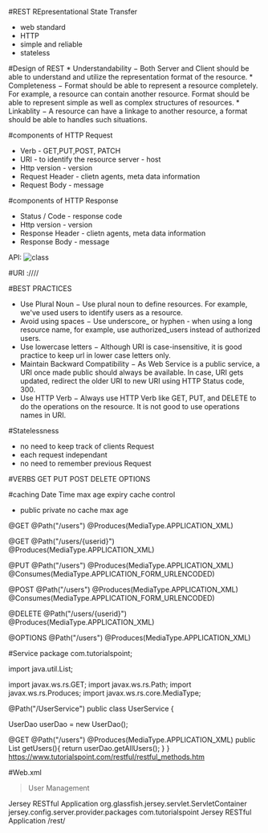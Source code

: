 #REST
REpresentational State Transfer

* web standard
* HTTP
* simple and reliable
* stateless

#Design of REST
    * Understandability − Both Server and Client should be able to understand and utilize the representation format of the resource.
    * Completeness − Format should be able to represent a resource completely. For example, a resource can contain another resource.
            Format should be able to represent simple as well as complex structures of resources.
    * Linkablity − A resource can have a linkage to another resource, a format should be able to handles such situations.

#components of HTTP Request
* Verb - GET,PUT,POST, PATCH
* URI - to identify the resource server - host
* Http version - version
* Request Header - clietn agents, meta data information
* Request Body - message

#components of HTTP Response
* Status / Code - response code
* Http version - version
* Response Header - clietn agents, meta data information
* Response Body - message

API: ![class](http://restful-api-design.readthedocs.io/en/latest/_images/scope.png)

#URI
<protocol>://<service-name>/<ResourceType>/<ResourceID>

#BEST PRACTICES
* Use Plural Noun − Use plural noun to define resources. For example, we've used users to identify users as a resource.
* Avoid using spaces − Use underscore_ or hyphen -  when using a long resource name, for example, use authorized_users instead of authorized users.
* Use lowercase letters − Although URI is case-insensitive, it is good practice to keep url in lower case letters only.
* Maintain Backward Compatibility − As Web Service is a public service, a URI once made public should always be available. In case, URI gets updated, redirect the older URI to new URI using HTTP Status code, 300.
* Use HTTP Verb − Always use HTTP Verb like GET, PUT, and DELETE to do the operations on the resource. It is not good to use operations names in URI.

#Statelessness
* no need to keep track of clients Request
* each request independant
* no need to remember previous Request

#VERBS
GET PUT POST DELETE OPTIONS

#caching
Date Time max age expiry
cache control
* public private no cache max age

@GET
   @Path("/users")
   @Produces(MediaType.APPLICATION_XML)

@GET
  @Path("/users/{userid}")
  @Produces(MediaType.APPLICATION_XML)

@PUT
 @Path("/users")
 @Produces(MediaType.APPLICATION_XML)
 @Consumes(MediaType.APPLICATION_FORM_URLENCODED)

@POST
@Path("/users")
@Produces(MediaType.APPLICATION_XML)
@Consumes(MediaType.APPLICATION_FORM_URLENCODED)

@DELETE
@Path("/users/{userid}")
@Produces(MediaType.APPLICATION_XML)

@OPTIONS
   @Path("/users")
   @Produces(MediaType.APPLICATION_XML)


#Service
package com.tutorialspoint;

import java.util.List;

import javax.ws.rs.GET;
import javax.ws.rs.Path;
import javax.ws.rs.Produces;
import javax.ws.rs.core.MediaType;

@Path("/UserService")
public class UserService {

   UserDao userDao = new UserDao();

   @GET
   @Path("/users")
   @Produces(MediaType.APPLICATION_XML)
   public List<User> getUsers(){
      return userDao.getAllUsers();
   }
}
https://www.tutorialspoint.com/restful/restful_methods.htm

#Web.xml
><web-app xmlns:xsi="http://www.w3.org/2001/XMLSchema-instance"
   xmlns="http://java.sun.com/xml/ns/javaee"
   xsi:schemaLocation="http://java.sun.com/xml/ns/javaee
   http://java.sun.com/xml/ns/javaee/web-app_3_0.xsd"
   id="WebApp_ID" version="3.0">
   <display-name>User Management</display-name>
   <servlet>
      <servlet-name>Jersey RESTful Application</servlet-name>
      <servlet-class>org.glassfish.jersey.servlet.ServletContainer</servlet-class>
         <init-param>
            <param-name>jersey.config.server.provider.packages</param-name>
            <param-value>com.tutorialspoint</param-value>
         </init-param>
      </servlet>
   <servlet-mapping>
   <servlet-name>Jersey RESTful Application</servlet-name>
      <url-pattern>/rest/</url-pattern>
   </servlet-mapping>  
</web-app>
